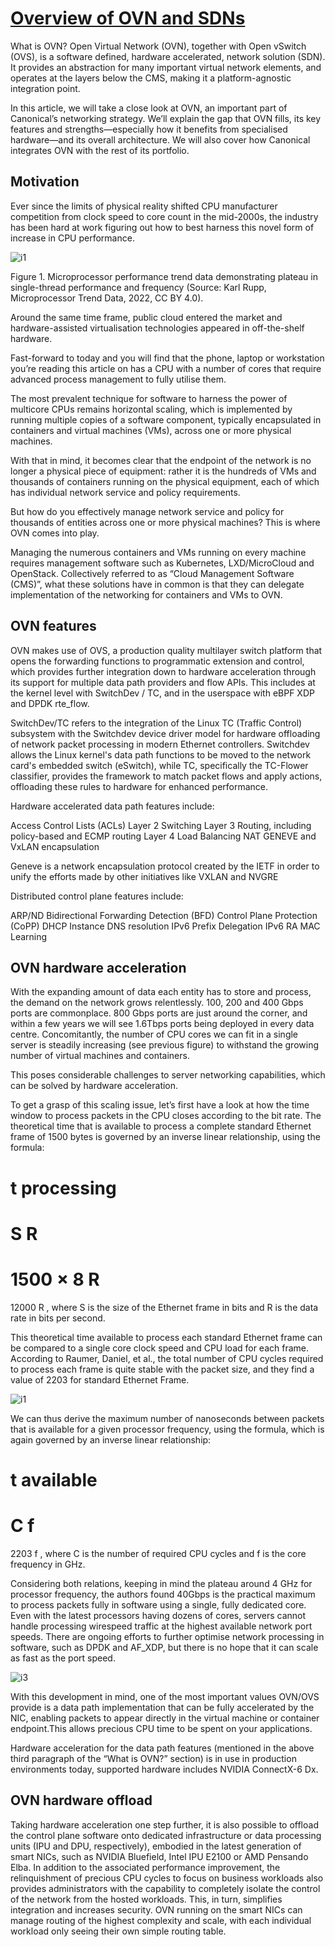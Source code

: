# **[Overview of OVN and SDNs](https://ubuntu.com/blog/data-centre-networking-what-is-ovn)**

What is OVN?
Open Virtual Network (OVN), together with Open vSwitch (OVS), is a software defined, hardware accelerated, network solution (SDN). It provides an abstraction for many important virtual network elements, and operates at the layers below the CMS, making it a platform-agnostic integration point.

In this article, we will take a close look at OVN, an important part of Canonical’s networking strategy. We’ll explain the gap that OVN fills, its key features and strengths—especially how it benefits from specialised hardware—and its overall architecture. We will also cover how Canonical integrates OVN with the rest of its portfolio.

## Motivation

Ever since the limits of physical reality shifted CPU manufacturer competition from clock speed to core count in the mid-2000s, the industry has been hard at work figuring out how to best harness this novel form of increase in CPU performance.

![i1](https://res.cloudinary.com/canonical/image/fetch/f_auto,q_auto,fl_sanitize,c_fill,w_1600/https%3A%2F%2Fubuntu.com%2Fwp-content%2Fuploads%2Fbf2f%2F50-years-processor-trend.png)

Figure 1. Microprocessor performance trend data demonstrating plateau in single-thread performance and frequency (Source: Karl Rupp, Microprocessor Trend Data, 2022, CC BY 4.0).

Around the same time frame, public cloud entered the market and hardware-assisted virtualisation technologies appeared in off-the-shelf hardware.

Fast-forward to today and you will find that the phone, laptop or workstation you’re reading this article on has a CPU with a number of cores that require advanced process management to fully utilise them.

The most prevalent technique for software to harness the power of multicore CPUs remains horizontal scaling, which is implemented by running multiple copies of a software component, typically encapsulated in containers and virtual machines (VMs), across one or more physical machines.

With that in mind, it becomes clear that the endpoint of the network is no longer a physical piece of equipment: rather it is the hundreds of VMs and thousands of containers running on the physical equipment, each of which has individual network service and policy requirements.

But how do you effectively manage network service and policy for thousands of entities across one or more physical machines?  This is where OVN comes into play.

Managing the numerous containers and VMs running on every machine requires management software such as Kubernetes, LXD/MicroCloud and OpenStack.  Collectively referred to as “Cloud Management Software (CMS)”, what these solutions have in common is that they can delegate implementation of the networking for containers and VMs to OVN.

## OVN features

OVN makes use of OVS, a production quality multilayer switch platform that opens the forwarding functions to programmatic extension and control, which provides further integration down to hardware acceleration through its support for multiple data path providers and flow APIs. This includes at the  kernel level with SwitchDev / TC, and in the userspace with eBPF XDP and DPDK rte_flow.

SwitchDev/TC refers to the integration of the Linux TC (Traffic Control) subsystem with the Switchdev device driver model for hardware offloading of network packet processing in modern Ethernet controllers. Switchdev allows the Linux kernel's data path functions to be moved to the network card's embedded switch (eSwitch), while TC, specifically the TC-Flower classifier, provides the framework to match packet flows and apply actions, offloading these rules to hardware for enhanced performance.

Hardware accelerated data path features include:

Access Control Lists (ACLs)
Layer 2 Switching
Layer 3 Routing, including policy-based and ECMP routing
Layer 4 Load Balancing
NAT
GENEVE and VxLAN encapsulation

Geneve is a network encapsulation protocol created by the IETF in order to unify the efforts made by other initiatives like VXLAN and NVGRE

Distributed control plane features include:

ARP/ND
Bidirectional Forwarding Detection (BFD)
Control Plane Protection (CoPP)
DHCP
Instance DNS resolution
IPv6 Prefix Delegation
IPv6 RA
MAC Learning

## OVN hardware acceleration

With the expanding amount of data each entity has to store and process, the demand on the network grows relentlessly. 100, 200 and 400 Gbps ports are commonplace. 800 Gbps ports are just around the corner, and within a few years we will see 1.6Tbps ports being deployed in every data centre. Concomitantly, the number of CPU cores we can fit in a single server is steadily increasing (see previous figure) to withstand the growing number of virtual machines and containers.

This poses considerable challenges to  server networking capabilities, which can be solved by hardware acceleration.

To get a grasp of this scaling issue, let’s first have a look at how the time window to process packets in the CPU closes according to the bit rate. The theoretical time that is available to process a complete standard Ethernet frame of 1500 bytes is governed by an inverse linear relationship, using the formula:

t
processing
=

S
R
=

1500
×
8
R
=

12000
R
 , where S is the size of the Ethernet frame in bits and R is the data rate in bits per second.

This theoretical time available to process each standard Ethernet frame can be compared to a single core clock speed and CPU load for each frame. According to Raumer, Daniel, et al., the total number of CPU cycles required to process each frame is quite stable with the packet size, and they find a value of 2203 for standard Ethernet Frame.

![i1](https://res.cloudinary.com/canonical/image/fetch/f_auto,q_auto,fl_sanitize,c_fill,w_1380/https%3A%2F%2Fubuntu.com%2Fwp-content%2Fuploads%2F2d48%2Fimage.png)

We can thus derive the maximum number of nanoseconds between packets that is available for a given processor frequency, using the formula, which is again governed by an inverse linear relationship:

t
available
=

C
f
=

2203
f
 , where C is the number of required CPU cycles and f is the core frequency in GHz.

Considering both relations, keeping in mind the plateau around 4 GHz for processor frequency, the authors found 40Gbps is the practical maximum to process packets fully in software using a single, fully dedicated core. Even with the latest processors having dozens of cores, servers cannot handle processing wirespeed traffic at the highest available network port speeds. There are ongoing efforts to further optimise network processing in software, such as DPDK and AF_XDP, but there is no hope that it can scale as fast as the port speed.  

![i3](https://res.cloudinary.com/canonical/image/fetch/f_auto,q_auto,fl_sanitize,c_fill,w_1653/https%3A%2F%2Fubuntu.com%2Fwp-content%2Fuploads%2Fcd48%2FTime-available-for-packet-processing.png)

With this development in mind, one of the most important values OVN/OVS provide is a data path implementation that can be fully accelerated by the NIC, enabling packets to appear directly in the virtual machine or container endpoint.This allows precious CPU time to be spent on your applications.

Hardware acceleration for the data path features (mentioned in the above third paragraph of the “What is OVN?” section)  is in use in production environments today, supported hardware includes NVIDIA ConnectX-6 Dx.

## OVN hardware offload

Taking hardware acceleration one step further, it is also possible to offload the control plane software onto dedicated infrastructure or data processing units (IPU and DPU, respectively), embodied in the latest generation of smart NICs, such as NVIDIA Bluefield, Intel IPU E2100 or AMD Pensando Elba. In addition to the associated performance improvement, the relinquishment of precious CPU cycles to focus on business workloads also provides administrators with the capability to completely isolate the control of the network from the hosted workloads. This, in turn, simplifies integration and increases security. OVN running on the smart NICs can manage routing of the highest complexity and scale, with each individual workload only seeing their own simple routing table.
